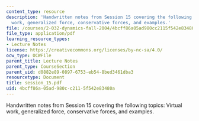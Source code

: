 ```yaml
---
content_type: resource
description: 'Handwritten notes from Session 15 covering the following topics: Virtual
  work, generalized force, conservative forces, and examples.'
file: /courses/2-032-dynamics-fall-2004/4bcff86a05ad980cc2115f542e83480a_session_15.pdf
file_type: application/pdf
learning_resource_types:
- Lecture Notes
license: https://creativecommons.org/licenses/by-nc-sa/4.0/
ocw_type: OCWFile
parent_title: Lecture Notes
parent_type: CourseSection
parent_uid: d0882e89-0897-6753-eb54-8bed3461dba3
resourcetype: Document
title: session_15.pdf
uid: 4bcff86a-05ad-980c-c211-5f542e83480a
---
```

Handwritten notes from Session 15 covering the following topics: Virtual work, generalized force, conservative forces, and examples.